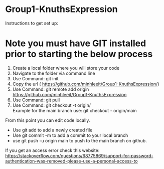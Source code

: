# Group1-KnuthsExpression

Instructions to get set up: 

# Note you must have GIT installed prior to starting the below process

1) Create a local folder where you will store your code
2) Navigate to the folder via command line
3) Use Command:  git init
4) Copy the url ( https://github.com/minhleeit/Group1-KnuthsExpression/) 
5) Use Command: git remote add origin https://github.com/minhleeit/Group1-KnuthsExpression
6) Use Command: git pull
7) Use Command: git checkout -t origin/<branchName>  
Example for the main branch use:  git checkout - origin/main

From this point you can edit code locally.  
* Use git add <filename> to add a newly created file
* Use git commit -m <comment> to add a commit to your local branch
* use git push -u origin main  to push to the main branch on github. 

If you get an access error check this website: 
https://stackoverflow.com/questions/68775869/support-for-password-authentication-was-removed-please-use-a-personal-access-to

